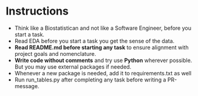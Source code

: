# Instructions
- Think like a Biostatistican and not like a Software Engineer, before you start a task.
- Read EDA before you start a task you get the sense of the data.
- **Read README.md before starting any task** to ensure alignment with project goals and nomenclature.
- **Write code without comments** and try use **Python** wherever possible. But you may use external packages if needed.
- Whenever a new package is needed, add it to requirements.txt as well
- Run run_tables.py after completing any task before writing a PR-message.
